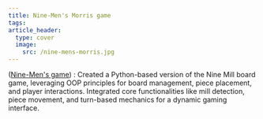 ```yaml
---
title: Nine-Men's Morris game
tags: 
article_header:
  type: cover
  image:
    src: /nine-mens-morris.jpg
---
```


([Nine-Men's game](https://github.com/yashikaadesai/Nine-Mens-Morris-Board-Game)) : Created a Python-based version of the Nine Mill board game, leveraging OOP principles for board management, piece placement, and player interactions. Integrated core functionalities like mill detection, piece movement, and turn-based mechanics for a dynamic gaming interface.


